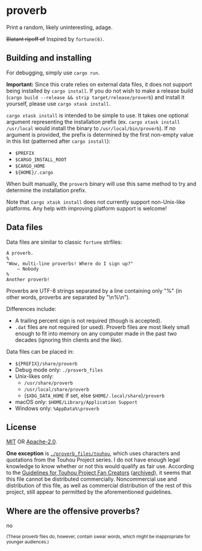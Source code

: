 # proverb
Print a random, likely uninteresting, adage.

~~Blatant ripoff of~~ Inspired by `fortune(6)`.

## Building and installing
For debugging, simply use `cargo run`.

**Important:** Since this crate relies on external data files, it does not
support being installed by `cargo install`. If you do not wish to make a release
build (`cargo build --release && strip target/release/proverb`) and install it
yourself, please use `cargo xtask install`.

`cargo xtask install` is intended to be simple to use. It takes one optional
argument representing the installation prefix (ex.
`cargo xtask install /usr/local` would install the binary to
`/usr/local/bin/proverb`). If no argument is provided, the prefix is determined
by the first non-empty value in this list (patterned after `cargo install`):
* `$PREFIX`
* `$CARGO_INSTALL_ROOT`
* `$CARGO_HOME`
* `${HOME}/.cargo`

When built manually, the `proverb` binary will use this same method to try and
determine the installation prefix.

Note that `cargo xtask install` does not currently support non-Unix-like
platforms. Any help with improving platform support is welcome!

## Data files
Data files are similar to classic `fortune` strfiles:
```
A proverb.
%
"Wow, multi-line proverbs! Where do I sign up?"
    — Nobody
%
Another proverb!
```

Proverbs are UTF-8 strings separated by a line containing only "%"
(in other words, proverbs are separated by "\n%\n").

Differences include:
* A trailing percent sign is not required (though is accepted).
* `.dat` files are not required (or used). Proverb files are most likely small
  enough to fit into memory on any computer made in the past two decades
  (ignoring thin clients and the like).

Data files can be placed in:
* `${PREFIX}/share/proverb`
* Debug mode only: `./proverb_files`
* Unix-likes only:
  * `/usr/share/proverb`
  * `/usr/local/share/proverb`
  * (`$XDG_DATA_HOME` if set, else `$HOME/.local/share`)`/proverb`
* macOS only: `$HOME/Library/Application Support`
* Windows only: `%AppData%\proverb`

## License
[MIT] OR [Apache-2.0].

**One exception** is [`./proverb_files/touhou`], which uses characters and
quotations from the Touhou Project series. I do not have enough legal knowledge
to know whether or not this would qualify as fair use. According to the
[Guidelines for Touhou Project Fan Creators] ([archived]),
it seems that this file cannot be distributed commercially. Noncommercial use
and distribution of this file, as well as commercial distribution of the rest
of this project, still appear to permitted by the aforementioned guidelines.

[MIT]: https://github.com/PatchMixolydic/proverb/blob/main/LICENSE-MIT
[Apache-2.0]: https://github.com/PatchMixolydic/proverb/blob/main/LICENSE-APACHE
[`./proverb_files/touhou`]: https://github.com/PatchMixolydic/proverb/blob/main/proverb_files/touhou
[Guidelines for Touhou Project Fan Creators]: https://touhou-project.news/guidelines_en/
[archived]: https://web.archive.org/web/20210607213949/https://touhou-project.news/guidelines_en/

## Where are the offensive proverbs?
no

<small>(These proverb files *do*, however, contain swear words, which might be
inappropriate for younger audiences.)</small>
